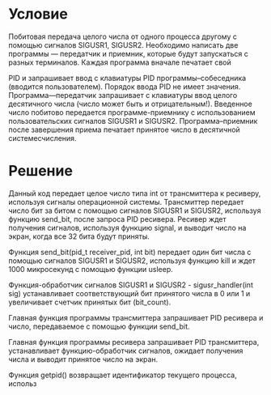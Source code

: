 # Условие
Побитовая передача целого числа от одного процесса другому с помощью сигналов SIGUSR1, SIGUSR2. Необходимо написать две программы — передатчик и приемник, которые будут запускаться с разных терминалов. Каждая программа вначале печатает свой 

PID и запрашивает ввод с клавиатуры PID программы–собеседника (вводится пользователем). Порядок ввода PID не имеет значения. Программа—передатчик запрашивает с клавиатуры ввод целого десятичного числа (число может быть и отрицательным!). Введенное число побитово передается программе-приемнику с использованием пользовательских сигналов SIGUSR1 и SIGUSR2. Программа–приемник после завершения приема печатает принятое число в десятичной системесчисления.
# Решение

Данный код передает целое число типа int от трансмиттера к ресиверу, используя сигналы операционной системы. Трансмиттер передает число бит за битом с помощью сигналов SIGUSR1 и SIGUSR2, используя функцию send_bit, после запроса PID ресивера. Ресивер ждет получения сигналов, используя функцию signal, и выводит число на экран, когда все 32 бита будут приняты.

Функция send_bit(pid_t receiver_pid, int bit) передает один бит числа с помощью сигналов SIGUSR1 и SIGUSR2, используя функцию kill и ждет 1000 микросекунд с помощью функции usleep.

Функция-обработчик сигналов SIGUSR1 и SIGUSR2 - sigusr_handler(int sig) устанавливает соответствующий бит принятого числа в 0 или 1 и увеличивает счетчик принятых бит (bit_count).

Главная функция программы трансмиттера запрашивает PID ресивера и число, передаваемое с помощью функции send_bit.

Главная функция программы ресивера запрашивает PID трансмиттера, устанавливает функцию-обработчик сигналов, ожидает получения числа и выводит принятое число на экран.

Функция getpid() возвращает идентификатор текущего процесса, использ